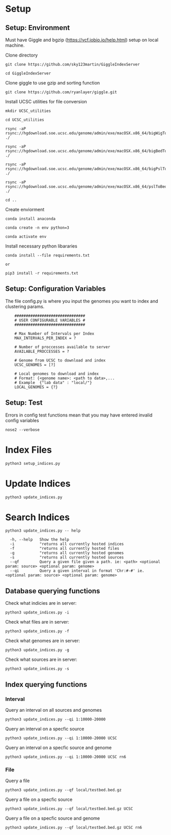 # Setup
## Setup: Environment

Must have Giggle and bgzip (https://vcf.iobio.io/help.html) setup on local machine.

Clone directory
```
git clone https://github.com/sky123martin/GiggleIndexServer

cd GiggleIndexServer
```
Clone giggle to use gzip and sorting function
```
git clone https://github.com/ryanlayer/giggle.git
```
Install UCSC utilities for file conversion
```
mkdir UCSC_utilities

cd UCSC_utilities

rsync -aP rsync://hgdownload.soe.ucsc.edu/genome/admin/exe/macOSX.x86_64/bigWigToBedGraph ./

rsync -aP rsync://hgdownload.soe.ucsc.edu/genome/admin/exe/macOSX.x86_64/bigBedToBed ./

rsync -aP rsync://hgdownload.soe.ucsc.edu/genome/admin/exe/macOSX.x86_64/bigPslToPsl ./

rsync -aP rsync://hgdownload.soe.ucsc.edu/genome/admin/exe/macOSX.x86_64/pslToBed ./

cd ..
```
Create enviorment
```
conda install anaconda

conda create -n env python=3

conda activate env
```

Install necessary python libararies
```
conda install --file requirements.txt

or

pip3 install -r requirements.txt 
```
## Setup: Configuration Variables
The file config.py is where you input the genomes you want to index and clustering params.
```
    ###############################
    # USER CONFIGURABLE VARIABLES #
    ###############################

    # Max Number of Intervals per Index
    MAX_INTERVALS_PER_INDEX = ?

    # Number of proccesses available to server
    AVAILABLE_PROCCESSES = ?

    # Genome from UCSC to download and index
    UCSC_GENOMES = [?]

    # Local genomes to download and index 
    # Format: {<genome name>: <path to data>,...
    # Example  {"lab data" : "local/"}
    LOCAL_GENOMES = {?}
```

## Setup: Test
Errors in config test functions mean that you may have entered invalid config variables 
```
nose2 --verbose
```

# Index Files

```
python3 setup_indices.py
```

# Update Indices
```
python3 update_indices.py
```

# Search Indices

```
python3 update_indices.py -- help

  -h, --help   Show the help
  -i           "returns all currently hosted indices
  -f           "returns all currently hosted files
  -g           "returns all currently hosted genomes
  -s           "returns all currently hosted sources
  --qf         Query a given file given a path. ie: <path> <optional param: source> <optional param: genome>
  --qi         Query a given interval in format 'Chr:#-#' ie. <optional param: source> <optional param: genome>
```

## Database querying functions
Check what indicies are in server:
```
python3 update_indices.py -i
```
Check what files are in server:
```
python3 update_indices.py -f
```
Check what genomes are in server:
```
python3 update_indices.py -g
```
Check what sources are in server:
```
python3 update_indices.py -s
```
## Index querying functions
### Interval
Query an interval on all sources and genomes
```
python3 update_indices.py --qi 1:10000-20000
```

Query an interval on a specfic source
```
python3 update_indices.py --qi 1:10000-20000 UCSC
```

Query an interval on a specfic source and genome
```
python3 update_indices.py --qi 1:10000-20000 UCSC rn6
```
### File
Query a file
```
python3 update_indices.py --qf local/testbed.bed.gz
```

Query a file on a specfic source
```
python3 update_indices.py --qf local/testbed.bed.gz UCSC
```

Query a file on a specfic source and genome
```
python3 update_indices.py --qf local/testbed.bed.gz UCSC rn6
```


